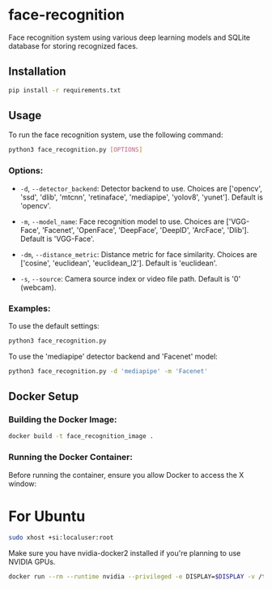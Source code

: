 # face-recognition

Face recognition system using various deep learning models and SQLite database for storing recognized faces.

## Installation

```bash
pip install -r requirements.txt
```

## Usage

To run the face recognition system, use the following command:

```bash
python3 face_recognition.py [OPTIONS]
```

### Options:

- `-d`, `--detector_backend`: Detector backend to use. Choices are ['opencv', 'ssd', 'dlib', 'mtcnn', 'retinaface', 'mediapipe', 'yolov8', 'yunet']. Default is 'opencv'.

- `-m`, `--model_name`: Face recognition model to use. Choices are ['VGG-Face', 'Facenet', 'OpenFace', 'DeepFace', 'DeepID', 'ArcFace', 'Dlib']. Default is 'VGG-Face'.

- `-dm`, `--distance_metric`: Distance metric for face similarity. Choices are ['cosine', 'euclidean', 'euclidean_l2']. Default is 'euclidean'.

- `-s`, `--source`: Camera source index or video file path. Default is '0' (webcam).

### Examples:

To use the default settings:

```bash
python3 face_recognition.py
```

To use the 'mediapipe' detector backend and 'Facenet' model:

```bash
python3 face_recognition.py -d 'mediapipe' -m 'Facenet'
```

## Docker Setup

### Building the Docker Image:

```bash
docker build -t face_recognition_image .
```

### Running the Docker Container:

Before running the container, ensure you allow Docker to access the X window:
# For Ubuntu

```bash
sudo xhost +si:localuser:root
```

Make sure you have nvidia-docker2 installed if you're planning to use NVIDIA GPUs.

```bash
docker run --rm --runtime nvidia --privileged -e DISPLAY=$DISPLAY -v /tmp/.X11-unix:/tmp/.X11-unix:ro face_recognition_image
```

